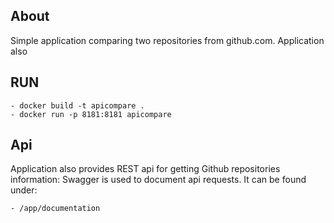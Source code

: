 ## About

Simple application comparing two repositories from github.com. Application also

## RUN

    - docker build -t apicompare .
    - docker run -p 8181:8181 apicompare

## Api

Application also provides REST api for getting Github repositories information:
Swagger is used to document api requests. It can be found under:

    - /app/documentation